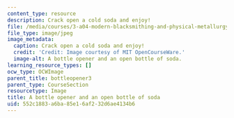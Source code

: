 ```yaml
---
content_type: resource
description: Crack open a cold soda and enjoy!
file: /media/courses/3-a04-modern-blacksmithing-and-physical-metallurgy-fall-2008/552c1883a6ba85e16af232d6ae4134b6_075.jpg
file_type: image/jpeg
image_metadata:
  caption: Crack open a cold soda and enjoy!
  credit: 'Credit: Image courtesy of MIT OpenCourseWare.'
  image-alt: A bottle opener and an open bottle of soda.
learning_resource_types: []
ocw_type: OCWImage
parent_title: bottleopener3
parent_type: CourseSection
resourcetype: Image
title: A bottle opener and an open bottle of soda
uid: 552c1883-a6ba-85e1-6af2-32d6ae4134b6
---
```

